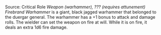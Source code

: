 Source: Critical Role
*Weapon (warhammer), ??? (requires attunement)*
*Firebrand Warhammer* is a giant, black jagged warhammer that belonged to the duergar general. The warhammer has a +1 bonus to attack and damage rolls. The wielder can set the weapon on fire at will. While it is on fire, it deals an extra 1d6 fire damage.